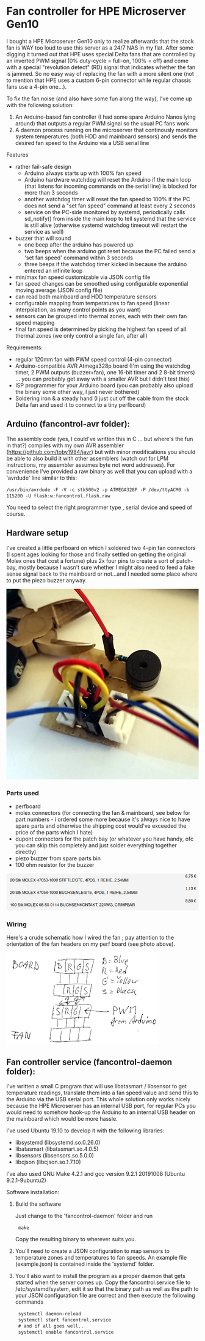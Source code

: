 # Fan controller for HPE Microserver Gen10

I bought a HPE Microserver Gen10 only to realize afterwards that the stock fan is WAY too loud to use this server as a 24/7 NAS in my flat. After some digging it turned out that HPE uses special Delta fans that are controlled by an inverted PWM signal (0% duty-cycle = full-on, 100% = off) and come with a special "revolution detect" (RD) signal that indicates whether the fan is jammed. So no easy way of replacing the fan with a more silent one (not to mention that HPE uses a custom 6-pin connector while regular chassis fans use a 4-pin one...).

To fix the fan noise (and also have some fun along the way), I've come up with the following solution:

1. An Arduino-based fan controller (I had some spare Arduino Nanos lying around) that outputs a regular PWM signal so the usual PC fans work
2. A daemon process running on the microserver that continously monitors system temperatures (both HDD and mainboard sensors) and sends the desired fan speed to the Arduino via a USB serial line

Features

- rather fail-safe design
  - Arduino always starts up with 100% fan speed
  - Arduino hardware watchdog will reset the Arduino if the main loop (that listens for incoming commands on the serial line) is blocked for more than 3 seconds
  - another watchdog timer will reset the fan speed to 100% if the PC does not send a "set fan speed" command at least every 2 seconds
  - service on the PC-side monitored by systemd, periodically calls sd_notify() from inside the main loop to tell systemd that the service is still alive (otherwise systemd watchdog timeout will restart the service as well)
- buzzer that will sound 
  - one beep after the arduino has powered up
  - two beeps when the arduino got reset because the PC failed send a 'set fan speed' command within 3 seconds
  - three beeps if the watchdog timer kicked in because the arduino entered an infinite loop
- min/max fan speed customizable via JSON config file
- fan speed changes can be smoothed using configurable exponential moving average (JSON config file)
- can read both mainboard and HDD temperature sensors
- configurable mapping from temperatures to fan speed (linear interpolation, as many control points as you want)
- sensors can be grouped into thermal zones, each with their own fan speed mapping
- final fan speed is determined by picking the highest fan speed of all thermal zones (we only control a single fan, after all)


Requirements:

- regular 120mm fan with PWM speed control (4-pin connector)
- Arduino-compatible AVR Atmega328p board (I'm using the watchdog timer, 2 PWM outputs (buzzer+fan), one 16-bit timer and 2 8-bit timers) ... you can probably get away with a smaller AVR but I didn't test this)
- ISP programmer for your Arduino board (you can probably also upload the binary some other way, I just never bothered)
- Soldering iron & a steady hand (I just cut off the cable from the stock Delta fan and used it to connect to a tiny perfboard)

## Arduino (fancontrol-avr folder):

The assembly code (yes, I could've written this in C ... but where's the fun in that?) compiles with my own AVR assembler (https://github.com/toby1984/javr) but with minor modifications you should be able to also build it with other assemblers (watch out for LPM instructions, my assembler assumes byte not word addresses).
For convenience I've provided a raw binary as well that you can upload with a 'avrdude' line similar to this:


    /usr/bin/avrdude -F -V -c stk500v2 -p ATMEGA328P -P /dev/ttyACM0 -b 115200 -U flash:w:fancontrol.flash.raw

You need to select the right programmer type , serial device and speed of course.


## Hardware setup

I've created a little perfboard on which I soldered two 4-pin fan connectors (I spent ages looking for those and finally settled on getting the original Molex ones that cost a fortune) plus 2x four pins to create a sort of patch-bay, mostly because I wasn't sure whether I might also need to feed a fake sense signal back to the mainboard or not...and I needed some place where to put the piezo buzzer anyway.

![Perf Board](https://raw.githubusercontent.com/toby1984/fancontrol/master/pictures/board.jpg)

### Parts used

- perfboard
- molex connectors (for connecting the fan & mainboard, see below for part numbers - i ordered some more because it's always nice to have spare parts and otherwise the shipping cost would've exceeded the price of the parts which I hate)
- dupont connectors for the patch bay (or whatever you have handy, ofc you can skip this completely and just solder everything together directly)
- piezo buzzer from spare parts bin
- 100 ohm resistor for the buzzer

![Molex connectors](https://raw.githubusercontent.com/toby1984/fancontrol/master/pictures/fan_connectors.png)

### Wiring

Here's a crude schematic how I wired the fan ; pay attention to the orientation of the fan headers on my perf board (see photo above).


![Wiring](https://raw.githubusercontent.com/toby1984/fancontrol/master/pictures/connections.png)



## Fan controller service (fancontrol-daemon folder):

I've written a small C program that will use libatasmart / libsensor to get temperature readings, translate them into a fan speed value and send this to the Arduino via the USB serial port. This whole solution only works nicely because the HPE Microserver has an internal USB port, for regular PCs you would need to somehow hook-up the Arduino to an internal USB header on the mainboard which would be more hassle.

I've used Ubuntu 19.10 to develop it with the following libraries:

- libsystemd (libsystemd.so.0.26.0)
- libatasmart (libatasmart.so.4.0.5)
- libsensors (libsensors.so.5.0.0)
- libcjson (libcjson.so.1.7.10)

I've also used GNU Make 4.2.1 and gcc version 9.2.1 20191008 (Ubuntu 9.2.1-9ubuntu2) 

Software installation:

1. Build the software

   Just change to the 'fancontrol-daemon' folder and run

   ````
    make
   ````

   Copy the resulting binary to wherever suits you.

2. You'll need to create a JSON configuration to map sensors to temperature zones and temperatures to fan speeds.
   An example file (example.json) is contained inside the 'systemd' folder.
3. You'll also want to install the program as a proper daemon that gets started when the server comes up. Copy
   the fancontrol.service file to /etc/systemd/system, edit it so that the binary path as well as the path
   to your JSON configuration file are correct and then execute the following commands

   ````
    systemctl daemon-reload
    systemctl start fancontrol.service
    # and if all goes well..
    systemctl enable fancontrol.service
   ````
